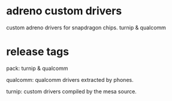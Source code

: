 # adreno custom drivers
custom adreno drivers for snapdragon chips.
turnip & qualcomm
# release tags
pack: turnip & qualcomm

qualcomm: qualcomm drivers extracted by phones.

turnip: custom drivers compiled by the mesa source. 
